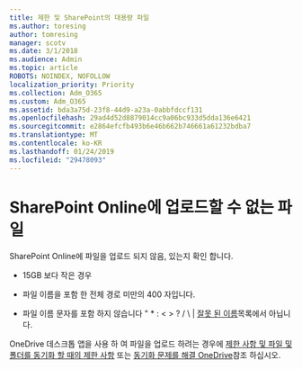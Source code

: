 ```yaml
---
title: 제한 및 SharePoint의 대용량 파일
ms.author: toresing
author: tomresing
manager: scotv
ms.date: 3/1/2018
ms.audience: Admin
ms.topic: article
ROBOTS: NOINDEX, NOFOLLOW
localization_priority: Priority
ms.collection: Adm_O365
ms.custom: Adm_O365
ms.assetid: bda3a75d-23f8-44d9-a23a-0abbfdccf131
ms.openlocfilehash: 29ad4d52d8879014cc9a06bc933d5dda136e6421
ms.sourcegitcommit: e2864efcfb493b6e46b662b746661a61232bdba7
ms.translationtype: MT
ms.contentlocale: ko-KR
ms.lasthandoff: 01/24/2019
ms.locfileid: "29478093"
---
```

# <a name="files-that-cant-be-uploaded-to-sharepoint-online"></a>SharePoint Online에 업로드할 수 없는 파일

SharePoint Online에 파일을 업로드 되지 않음, 있는지 확인 합니다.
  
- 15GB 보다 작은 경우
    
- 파일 이름을 포함 한 전체 경로 미만의 400 자입니다.
    
- 파일 이름 문자를 포함 하지 않습니다 " \* : \< \> ? / \ | [잘못 된 이름](https://go.microsoft.com/fwlink/?linkid=866430)목록에서 아닙니다.
    
OneDrive 데스크톱 앱을 사용 하 여 파일을 업로드 하려는 경우에 [제한 사항 및 파일 및 폴더를 동기화 할 때의 제한 사항](http://go.microsoft.com/fwlink/p/?LinkID=717734) 또는 [동기화 문제를 해결 OneDrive](https://go.microsoft.com/fwlink/?linkid=866431)참조 하십시오.
  


